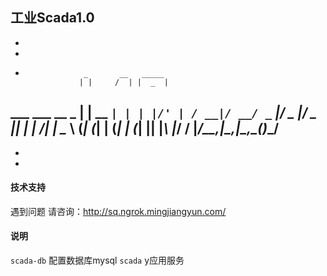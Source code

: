 ## 工业Scada1.0
-
-
-
                   _       __   _____ 
                  | |     /  | |  _  |
 ___  ___ __ _  __| | __ _`| | | |/' |
/ __|/ __/ _` |/ _  |/ _  || | |  /| |
\__ \ (_| (_| | (_| | (_| || |_\ |_/ /
|___/\___\__,_|\__,_|\__,_\___(_)___/ 
-
-
-
#### 技术支持
遇到问题 请咨询：http://sq.ngrok.mingjiangyun.com/
#### 说明
`scada-db`
配置数据库mysql
`scada`
y应用服务
